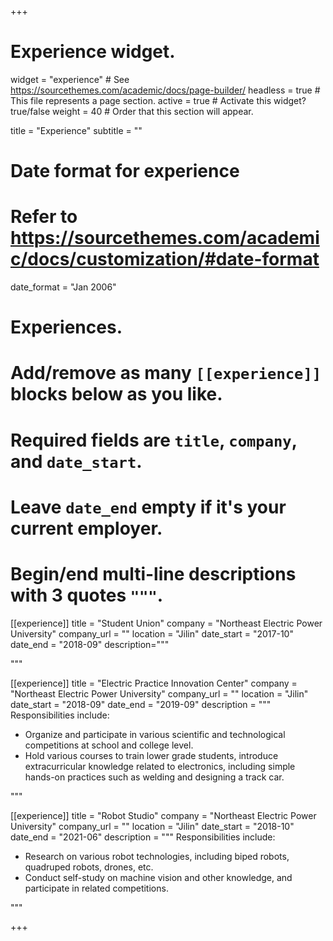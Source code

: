 +++
# Experience widget.
widget = "experience"  # See https://sourcethemes.com/academic/docs/page-builder/
headless = true  # This file represents a page section.
active = true  # Activate this widget? true/false
weight = 40  # Order that this section will appear.

title = "Experience"
subtitle = ""

# Date format for experience
#   Refer to https://sourcethemes.com/academic/docs/customization/#date-format
date_format = "Jan 2006"

# Experiences.
#   Add/remove as many `[[experience]]` blocks below as you like.
#   Required fields are `title`, `company`, and `date_start`.
#   Leave `date_end` empty if it's your current employer.
#   Begin/end multi-line descriptions with 3 quotes `"""`.
[[experience]]
  title = "Student Union"
  company = "Northeast Electric Power University"
  company_url = ""
  location = "Jilin"
  date_start = "2017-10"
  date_end = "2018-09"
  description="""
  
  """

[[experience]]
  title = "Electric Practice Innovation Center"
  company = "Northeast Electric Power University"
  company_url = ""
  location = "Jilin"
  date_start = "2018-09"
  date_end = "2019-09"
  description = """
  Responsibilities include:
  
  * Organize and participate in various scientific and technological competitions at school and           college level.
  * Hold various courses to train lower grade students, introduce extracurricular knowledge related       to electronics, including simple hands-on practices such as welding and designing a track car.
  
  """
 
[[experience]]
  title = "Robot Studio"
  company = "Northeast Electric Power University"
  company_url = ""
  location = "Jilin"
  date_start = "2018-10"
  date_end = "2021-06"
  description = """
  Responsibilities include:
  
  * Research on various robot technologies, including biped robots, quadruped robots, drones, etc.
  * Conduct self-study on machine vision and other knowledge, and participate in related                 competitions.
  
  """

+++
